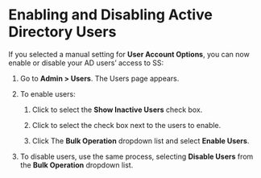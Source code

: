 [title]: # (Enabling and Disabling Active Directory Users)
[tags]: # (Enabling and Disabling Users)
[priority]: # (1000)

# Enabling and Disabling Active Directory Users

If you selected a manual setting for **User Account Options**, you can now enable or disable your AD users’ access to SS:

1. Go to **Admin \> Users**. The Users page appears.

1. To enable users:

   1. Click to select the **Show Inactive Users** check box.

   1. Click to select the check box next to the users to enable.

   1. Click The **Bulk Operation** dropdown list and select **Enable Users**.

1. To disable users, use the same process, selecting **Disable Users** from the **Bulk Operation** dropdown list.
